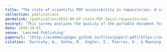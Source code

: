 ```yaml
---
title: "The state of scientific PDF accessibility in repositories: A survey in Switzerland"
collection: publications
permalink: /publication/2023-09-07-state-PDF-Swiss-respositories
excerpt: 'This survey analyzes the quality of the portable document format (PDF) documents in online repositories in Switzerland, examining their accessibility for people with visual impairments. Two minimal accessibility features were analysed: the PDFs had to have tags and a hierarchical heading structure. The survey also includes interviews with the managers or heads of multiple Swiss universities' repositories to assess the general opinion and knowledge of PDF accessibility. An analysis of interviewee responses indicates an overall lack of awareness of PDF accessibility, and shows that online repositories currently have no concrete plans to address the issue. This paper concludes by presenting a set of recommendations for online repositories to improve the accessibility of their PDF documents.'
date: 2010-10-01
venue: 'Learned Publishing'
paperurl: '[http://academicpages.github.io/files/paper2.pdf](https://onlinelibrary.wiley.com/doi/10.1002/leap.1581)'
citation: 'Darvishy, A., Sethe, R., Engler, I., Pierres, O., & Manning, J. (2023). The state of scientific PDF accessibility in repositories: A survey in Switzerland. arXiv preprint arXiv:2305.14041.'
---
```

